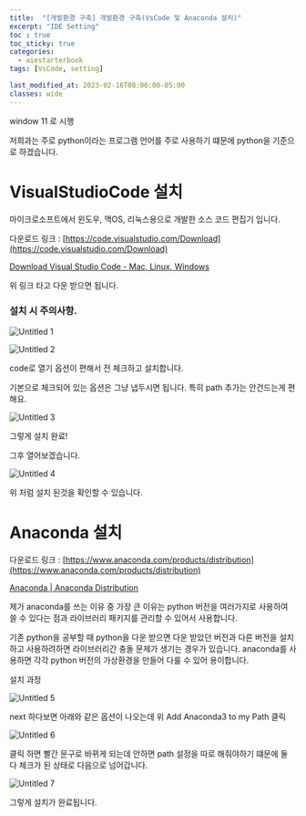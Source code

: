 ```yaml
---
title:  "[개발환경 구축] 개발환경 구축(VsCode 및 Anaconda 설치)"
excerpt: "IDE Setting"
toc : true
toc_sticky: true
categories:
  - aiestarterbook
tags: [VsCode, setting]

last_modified_at: 2023-02-16T08:06:00-05:00
classes: wide
---
```


window 11 로 시행

저희과는 주로 python이라는 프로그램 언어를 주로 사용하기 떄문에 python을 기준으로 하겠습니다.

# VisualStudioCode 설치

마이크로소프트에서 윈도우, 맥OS, 리눅스용으로 개발한 소스 코드 편집기 입니다.

다운로드 링크 : [https://code.visualstudio.com/Download](https://code.visualstudio.com/Download)

[Download Visual Studio Code - Mac, Linux, Windows](https://code.visualstudio.com/Download)

위 링크 타고 다운 받으면 됩니다.

### 설치 시 주의사항.


![Untitled 1]({{site.baseurl}}/assets/images/posts/aiestarterbook/setting1/set1.png)


![Untitled 2]({{site.baseurl}}/assets/images/posts/aiestarterbook/setting1/set2.png)


code로 열기 옵션이 편해서 전 체크하고 설치합니다.

기본으로 체크되어 있는 옵션은 그냥 냅두시면 됩니다. 특히 path 추가는 안건드는게 편해요.

![Untitled 3]({{site.baseurl}}/assets/images/posts/aiestarterbook/setting1/set3.png)


그렇게 설치 완료!

그후 열어보겠습니다.

![Untitled 4]({{site.baseurl}}/assets/images/posts/aiestarterbook/setting1/set4.png)

위 처럼 설치 된것을 확인할 수 있습니다.

# Anaconda 설치

다운로드 링크 : [https://www.anaconda.com/products/distribution](https://www.anaconda.com/products/distribution)

[Anaconda | Anaconda Distribution](https://www.anaconda.com/products/distribution)

제가 anaconda를 쓰는 이유 중 가장 큰 이유는 python 버전을 여러가지로 사용하여 쓸 수 있다는 점과 라이브러리 패키지를 관리할 수 있어서 사용합니다.

기존 python을 공부할 때 python을 다운 받으면 다운 받았던 버전과 다른 버전을 설치하고 사용하려하면 라이브러리간 충돌 문제가 생기는 경우가 있습니다. anaconda를 사용하면 각각 python 버전의 가상환경을 만들어 다룰 수 있어 용이합니다.

설치 과정

![Untitled 5]({{site.baseurl}}/assets/images/posts/aiestarterbook/setting1/set5.png)


next 하다보면 아래와 같은 옵션이 나오는데 위 Add Anaconda3 to my Path 클릭

![Untitled 6]({{site.baseurl}}/assets/images/posts/aiestarterbook/setting1/set6.png)


클릭 하면 빨간 문구로 바뀌게 되는데 안하면 path 설정을 따로 해줘야하기 떄문에 둘 다 체크가 된 상태로 다음으로 넘어갑니다.

![Untitled 7]({{site.baseurl}}/assets/images/posts/aiestarterbook/setting1/set7.png)


그렇게 설치가 완료됩니다.
